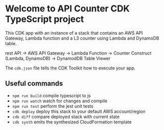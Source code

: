 # Welcome to API Counter CDK TypeScript project

This CDK app with an instance of a stack that contains an AWS API Gateway, Lambda function and a L3 counter using Lambda and DynamoDB table.  

rest API -> AWS API Gateway -> Lambda Function -> Counter Construct (Lambda, DynamoDB) -> DynamodDB Table Viewer

The `cdk.json` file tells the CDK Toolkit how to execute your app.

## Useful commands

* `npm run build`   compile typescript to js
* `npm run watch`   watch for changes and compile
* `npm run test`    perform the jest unit tests
* `cdk deploy`      deploy this stack to your default AWS account/region
* `cdk diff`        compare deployed stack with current state
* `cdk synth`       emits the synthesized CloudFormation template

